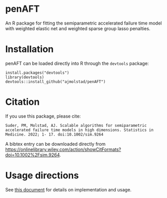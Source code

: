# penAFT
An R package for fitting the semiparametric accelerated failure time model with weighted elastic net and weighted sparse group lasso penalties. 

# Installation
penAFT can be loaded directly into R through the `devtools` package:
```{r}
install.packages("devtools")
library(devtools)
devtools::install_github("ajmolstad/penAFT")
```
# Citation
If you use this package, please cite: 
```
Suder, PM, Molstad, AJ. Scalable algorithms for semiparametric accelerated failure time models in high dimensions. Statistics in Medicine. 2022; 1- 17. doi:10.1002/sim.9264
```
A bibtex entry can be downloaded directly from https://onlinelibrary.wiley.com/action/showCitFormats?doi=10.1002%2Fsim.9264. 

# Usage directions
See [this document](https://ajmolstad.github.io/docs/penAFT_Example.html) for details on implementation and usage. 

